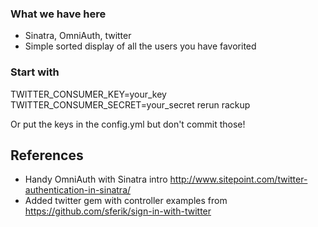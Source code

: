 ### What we have here
- Sinatra, OmniAuth, twitter
- Simple sorted display of all the users you have favorited

### Start with
TWITTER_CONSUMER_KEY=your_key TWITTER_CONSUMER_SECRET=your_secret rerun rackup

Or put the keys in the config.yml but don't commit those!

## References
- Handy OmniAuth with Sinatra intro
  http://www.sitepoint.com/twitter-authentication-in-sinatra/
- Added twitter gem with controller examples from
  https://github.com/sferik/sign-in-with-twitter
